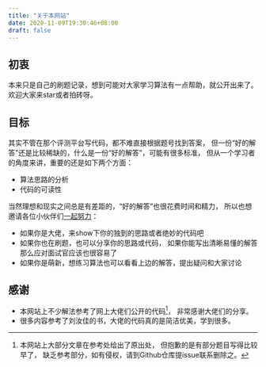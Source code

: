 ```yaml
---
title: "关于本网站"
date: 2020-11-09T19:30:46+08:00
draft: false
---
```


## 初衷

本来只是自己的刷题记录，想到可能对大家学习算法有一点帮助，就公开出来了。
欢迎大家来star或者拍砖呀。

## 目标

其实不管在那个评测平台写代码，都不难直接根据题号找到答案，
但一份“好的解答”还是比较稀缺的，什么是一份“好的解答”，可能有很多标准，
但从一个学习者的角度来讲，重要的还是如下两个方面：
- 算法思路的分析
- 代码的可读性

当然理想和现实之间总是有差距的，“好的解答”也很花费时间和精力，
所以也想邀请各位小伙伴们[一起努力](https://github.com/forest0/algo/.github/CONTRIBUTING.md)：
- 如果你是大佬，来show下你的独到的思路或者绝妙的代码吧
- 如果你也在刷题，也可以分享你的思路或代码，
如果你能写出清晰易懂的解答那么应对面试官应该也很容易了
- 如果你是萌新，想练习算法也可以看看上边的解答，提出疑问和大家讨论

## 感谢

- 本网站上不少解法参考了网上大佬们公开的代码[^1]，
非常感谢大佬们的分享。
- 很多内容参考了刘汝佳的书，大佬的代码真的是简洁优美，学到很多。

[^1]: 本网站上大部分文章在参考处给出了原出处，
但抱歉的是有部分题目写得比较早了，
缺乏参考部分，如有侵权，请到Github仓库提issue联系删除之。
